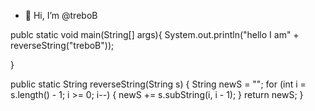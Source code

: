 - 👋 Hi, I’m @treboB

publc static void main(String[] args){
  System.out.println("hello I am" + reverseString("treboB")); 

}


public static String reverseString(String s) {
  String newS = "";
  for (int i = s.length() - 1; i >= 0; i--) {
    newS += s.subString(i, i - 1);
  }
  return newS;
}
